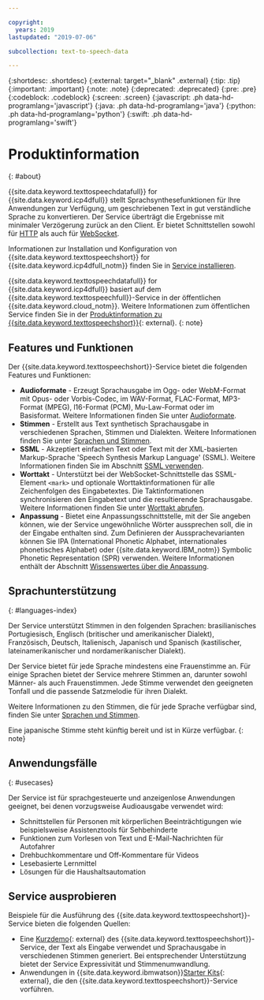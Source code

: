 ```yaml
---

copyright:
  years: 2019
lastupdated: "2019-07-06"

subcollection: text-to-speech-data

---
```


{:shortdesc: .shortdesc}
{:external: target="_blank" .external}
{:tip: .tip}
{:important: .important}
{:note: .note}
{:deprecated: .deprecated}
{:pre: .pre}
{:codeblock: .codeblock}
{:screen: .screen}
{:javascript: .ph data-hd-programlang='javascript'}
{:java: .ph data-hd-programlang='java'}
{:python: .ph data-hd-programlang='python'}
{:swift: .ph data-hd-programlang='swift'}

# Produktinformation
{: #about}

{{site.data.keyword.texttospeechdatafull}} for {{site.data.keyword.icp4dfull}} stellt Sprachsynthesefunktionen für Ihre Anwendungen zur Verfügung, um geschriebenen Text in gut verständliche Sprache zu konvertieren. Der Service überträgt die Ergebnisse mit minimaler Verzögerung zurück an den Client. Er bietet Schnittstellen sowohl für [HTTP](/docs/services/text-to-speech-data?topic=text-to-speech-data-usingHTTP) als auch für [WebSocket](/docs/services/text-to-speech-data?topic=text-to-speech-data-usingWebSocket).

Informationen zur Installation und Konfiguration von {{site.data.keyword.texttospeechshort}} for {{site.data.keyword.icp4dfull_notm}} finden Sie in [Service installieren](/docs/services/text-to-speech-data?topic=text-to-speech-data-install).

{{site.data.keyword.texttospeechdatafull}} for {{site.data.keyword.icp4dfull}} basiert auf dem {{site.data.keyword.texttospeechfull}}-Service in der öffentlichen {{site.data.keyword.cloud_notm}}. Weitere Informationen zum öffentlichen Service finden Sie in der [Produktinformation zu {{site.data.keyword.texttospeechshort}}](https://{DomainName}/docs/services/text-to-speech?topic=text-to-speech-about#about){: external}.
{: note}

## Features und Funktionen

Der {{site.data.keyword.texttospeechshort}}-Service bietet die folgenden Features und Funktionen:

-   **Audioformate** - Erzeugt Sprachausgabe im Ogg- oder WebM-Format mit Opus- oder Vorbis-Codec, im WAV-Format, FLAC-Format, MP3-Format (MPEG), l16-Format (PCM), Mu-Law-Format oder im Basisformat. Weitere Informationen finden Sie unter [Audioformate](/docs/services/text-to-speech-data?topic=text-to-speech-data-audioFormats).
-   **Stimmen** - Erstellt aus Text synthetisch Sprachausgabe in verschiedenen Sprachen, Stimmen und Dialekten. Weitere Informationen finden Sie unter [Sprachen und Stimmen](/docs/services/text-to-speech-data?topic=text-to-speech-data-voices).
-   **SSML** - Akzeptiert einfachen Text oder Text mit der XML-basierten Markup-Sprache 'Speech Synthesis Markup Language' (SSML). Weitere Informationen finden Sie im Abschnitt [SSML verwenden](/docs/services/text-to-speech-data?topic=text-to-speech-data-ssml).
-   **Worttakt** - Unterstützt bei der WebSocket-Schnittstelle das SSML-Element `<mark>` und optionale Worttaktinformationen für alle Zeichenfolgen des Eingabetextes. Die Taktinformationen synchronisieren den Eingabetext und die resultierende Sprachausgabe. Weitere Informationen finden Sie unter [Worttakt abrufen](/docs/services/text-to-speech-data?topic=text-to-speech-data-timing).
-   **Anpassung** - Bietet eine Anpassungsschnittstelle, mit der Sie angeben können, wie der Service ungewöhnliche Wörter aussprechen soll, die in der Eingabe enthalten sind. Zum Definieren der Aussprachevarianten können Sie IPA (International Phonetic Alphabet, internationales phonetisches Alphabet) oder {{site.data.keyword.IBM_notm}} Symbolic Phonetic Representation (SPR) verwenden. Weitere Informationen enthält der Abschnitt [Wissenswertes über die Anpassung](/docs/services/text-to-speech-data?topic=text-to-speech-data-customIntro).

## Sprachunterstützung
{: #languages-index}

Der Service unterstützt Stimmen in den folgenden Sprachen: brasilianisches Portugiesisch, Englisch (britischer und amerikanischer Dialekt), Französisch, Deutsch, Italienisch, Japanisch und Spanisch (kastilischer, lateinamerikanischer und nordamerikanischer Dialekt).

Der Service bietet für jede Sprache mindestens eine Frauenstimme an. Für einige Sprachen bietet der Service mehrere Stimmen an, darunter sowohl Männer- als auch Frauenstimmen. Jede Stimme verwendet den geeigneten Tonfall und die passende Satzmelodie für ihren Dialekt.

Weitere Informationen zu den Stimmen, die für jede Sprache verfügbar sind, finden Sie unter [Sprachen und Stimmen](/docs/services/text-to-speech-data?topic=text-to-speech-data-voices).

Eine japanische Stimme steht künftig bereit und ist in Kürze verfügbar.
{: note}

## Anwendungsfälle
{: #usecases}

Der Service ist für sprachgesteuerte und anzeigenlose Anwendungen geeignet, bei denen vorzugsweise Audioausgabe verwendet wird:

-   Schnittstellen für Personen mit körperlichen Beeinträchtigungen wie beispielsweise Assistenztools für Sehbehinderte
-   Funktionen zum Vorlesen von Text und E-Mail-Nachrichten für Autofahrer
-   Drehbuchkommentare und Off-Kommentare für Videos
-   Lesebasierte Lernmittel
-   Lösungen für die Haushaltsautomation

## Service ausprobieren

Beispiele für die Ausführung des {{site.data.keyword.texttospeechshort}}-Service bieten die folgenden Quellen:

-   Eine [Kurzdemo](https://text-to-speech-demo.ng.bluemix.net/){: external} des {{site.data.keyword.texttospeechshort}}-Service, der Text als Eingabe verwendet und Sprachausgabe in verschiedenen Stimmen generiert. Bei entsprechender Unterstützung bietet der Service Expressivität und Stimmenumwandlung.
-   Anwendungen in {{site.data.keyword.ibmwatson}}[Starter Kits](http://www.ibm.com/watson/developercloud/starter-kits.html){: external}, die den {{site.data.keyword.texttospeechshort}}-Service vorführen.
